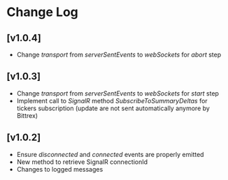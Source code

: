 # Change Log

## [v1.0.4]
* Change _transport_ from _serverSentEvents_ to _webSockets_ for _abort_ step

## [v1.0.3]
* Change _transport_ from _serverSentEvents_ to _webSockets_ for _start_ step
* Implement call to _SignalR_ method _SubscribeToSummaryDeltas_ for tickers subscription (update are not sent automatically anymore by Bittrex)

## [v1.0.2]
* Ensure _disconnected_ and _connected_ events are properly emitted
* New method to retrieve SignalR connectionId
* Changes to logged messages
